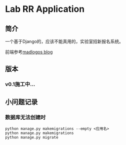 # Lab RR Application

## 简介

一个基于Django的，应该不能真用的，实验室招新报名系统。

前端参考[madlogos blog](https://madlogos.github.io/post/flask-socketio-site-demo/)

## 版本

### v0.1施工中...


## 小问题记录 

### 数据库无法创建时

```shell
python manage.py makemigrations --empty <应用名>
python manage.py makemigrations
python manage.py migrate
```